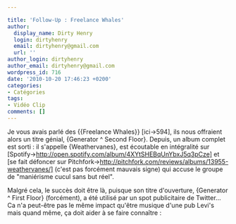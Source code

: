 ```yaml
---

title: 'Follow-Up : Freelance Whales'
author:
  display_name: Dirty Henry
  login: dirtyhenry
  email: dirtyhenry@gmail.com
  url: ''
author_login: dirtyhenry
author_email: dirtyhenry@gmail.com
wordpress_id: 716
date: '2010-10-20 17:46:23 +0200'
categories:
- Catégories
tags:
- Vidéo Clip
comments: []
---
```

Je vous avais parlé des {{Freelance Whales}} [ici->594], ils nous offraient alors un titre génial, {Generator ^ Second Floor}. Depuis, un album complet est sorti : il s'appelle {Weathervanes}, est écoutable en intégralité sur [Spotify->http://open.spotify.com/album/4XYtSHEBqUnYbxJ5q3pCze] et [se fait défoncer sur Pitchfork->http://pitchfork.com/reviews/albums/13955-weathervanes/] (c'est pas forcément mauvais signe) qui accuse le groupe de "maniérisme cucul sans but réel".

Malgré cela, le succès doit être là, puisque son titre d'ouverture, {Generator ^ First Floor} (forcément), a été utilisé par un spot publicitaire de Twitter... Ca n'a peut-être pas le même impact qu'être musique d'une pub Levi's mais quand même, ça doit aider à se faire connaître :

<object width="500" height="306"><param name="movie" value="http://www.youtube.com/v/rIpD7hfffQo?fs=1&amp;hl=fr_FR"></param><param name="allowFullScreen" value="true"></param><param name="allowscriptaccess" value="always"></param><embed src="http://www.youtube.com/v/rIpD7hfffQo?fs=1&amp;hl=fr_FR" type="application/x-shockwave-flash" allowscriptaccess="always" allowfullscreen="true" width="500" height="306"></embed></object>
